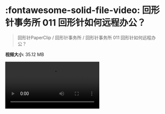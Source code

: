 # :fontawesome-solid-file-video: 回形针事务所 011 回形针如何远程办公？

> 回形针PaperClip / 回形针事务所 / 回形针事务所 011 回形针如何远程办公？

**视频大小**: 35.12 MB

<div class="video"><video src="https://file.hsyhx.top/archive/PaperClip/回形针事务所/011.mp4" controls preload>🤔 您的浏览器不支持 video 标签</video></div>